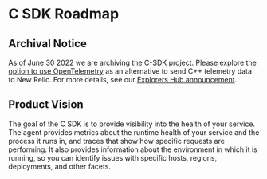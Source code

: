 # C SDK Roadmap

## Archival Notice ##
As of June 30 2022 we are archiving the C-SDK project. Please explore the [option to use OpenTelemetry](https://docs.newrelic.com/docs/apm/agents/c-sdk/get-started/otel_cpp_example/) as an alternative to send C++ telemetry data to New Relic. For more details, see our [Explorers Hub announcement](https://discuss.newrelic.com/t/q1-bulk-eol-announcement-fy23/181744).

## Product Vision
The goal of the C SDK is to provide visibility into the health of your service. The agent provides metrics about the runtime health of your service and the process it runs in, and traces that show how specific requests are performing. It also provides information about the environment in which it is running, so you can identify issues with specific hosts, regions, deployments, and other facets. 

